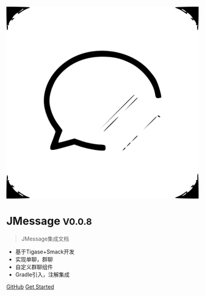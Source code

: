 ![logo](_media/ic_launcher.svg)

# JMessage <small>V0.0.8</small>

> JMessage集成文档

- 基于Tigase+Smack开发
- 实现单聊，群聊
- 自定义群聊组件
- Gradle引入，注解集成


[GitHub](https://github.com/BosCattle/JMessage)
[Get Started](#quick-start)